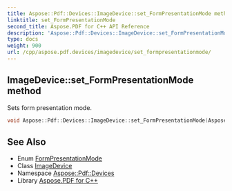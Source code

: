 ```yaml
---
title: Aspose::Pdf::Devices::ImageDevice::set_FormPresentationMode method
linktitle: set_FormPresentationMode
second_title: Aspose.PDF for C++ API Reference
description: 'Aspose::Pdf::Devices::ImageDevice::set_FormPresentationMode method. Sets form presentation mode in C++.'
type: docs
weight: 900
url: /cpp/aspose.pdf.devices/imagedevice/set_formpresentationmode/
---
```

## ImageDevice::set_FormPresentationMode method


Sets form presentation mode.

```cpp
void Aspose::Pdf::Devices::ImageDevice::set_FormPresentationMode(Aspose::Pdf::Devices::FormPresentationMode value)
```

## See Also

* Enum [FormPresentationMode](../../formpresentationmode/)
* Class [ImageDevice](../)
* Namespace [Aspose::Pdf::Devices](../../)
* Library [Aspose.PDF for C++](../../../)
